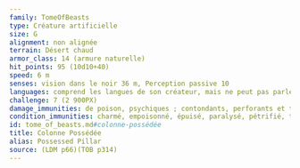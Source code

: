 ```yaml
---
family: TomeOfBeasts
type: Créature artificielle
size: G
alignment: non alignée
terrain: Désert chaud
armor_class: 14 (armure naturelle)
hit_points: 95 (10d10+40)
speed: 6 m
senses: vision dans le noir 36 m, Perception passive 10
languages: comprend les langues de son créateur, mais ne peut pas parler
challenge: 7 (2 900PX)
damage_immunities: de poison, psychiques ; contondants, perforants et tranchants venant d'armes non magiques qui ne sont pas en adamantium
condition_immunities: charmé, empoisonné, épuisé, paralysé, pétrifié, terrorisé
id: tome_of_beasts.md#colonne-possédée
title: Colonne Possédée
alias: Possessed Pillar
source: (LDM p66)(TOB p314)
---
```


